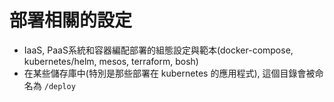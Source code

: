 # 部署相關的設定

- IaaS, PaaS系統和容器編配部署的組態設定與範本(docker-compose, kubernetes/helm, mesos, terraform, bosh)
- 在某些儲存庫中(特別是那些部署在 kubernetes 的應用程式), 這個目錄會被命名為 `/deploy`